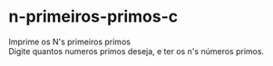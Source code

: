 # n-primeiros-primos-c
Imprime os N's primeiros primos
<br>
Digite quantos numeros primos deseja, e ter os n's números primos.
  

